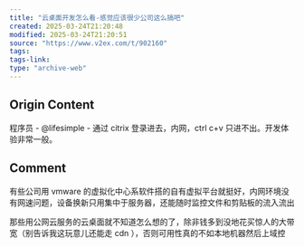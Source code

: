 ```yaml
---
title: "云桌面开发怎么看-感觉应该很少公司这么搞吧"
created: 2025-03-24T21:20:48
modified: 2025-03-24T21:20:51
source: "https://www.v2ex.com/t/902160"
tags:
tags-link:
type: "archive-web"
---
```


## Origin Content

程序员 - @lifesimple - 通过 citrix 登录进去，内网，ctrl c+v 只进不出。开发体验非常一般。

## Comment

有些公司用 vmware 的虚拟化中心系软件搭的自有虚拟平台就挺好，内网环境没有网速问题，设备换新只用集中于服务器，还能随时监控文件和剪贴板的流入流出

那些用公网云服务的云桌面就不知道怎么想的了，除非钱多到没地花买惊人的大带宽（别告诉我这玩意儿还能走 cdn ），否则可用性真的不如本地机器然后上域控
